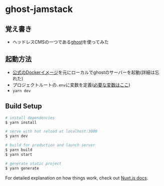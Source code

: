 # ghost-jamstack

## 覚え書き

- ヘッドレスCMSの一つである[ghost](https://github.com/TryGhost/Ghost)を使ってみた

## 起動方法

- [公式のDockerイメージ](https://hub.docker.com/_/ghost)を元にローカルでghostのサーバーを起動(詳細は忘れた)
- プロジェクトルートの`.env`に変数を定義([必要な変数はここ](https://github.com/msasaki666/ghost-jamstack/blob/master/nuxt.config.js#L74))
- `yarn dev`

## Build Setup

```bash
# install dependencies
$ yarn install

# serve with hot reload at localhost:3000
$ yarn dev

# build for production and launch server
$ yarn build
$ yarn start

# generate static project
$ yarn generate
```

For detailed explanation on how things work, check out [Nuxt.js docs](https://nuxtjs.org).
